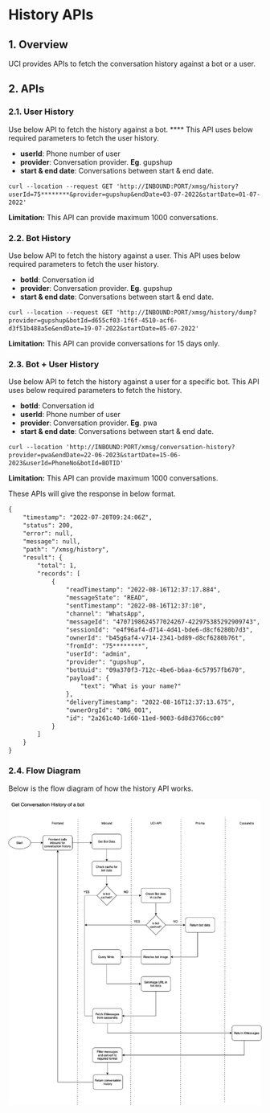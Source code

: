 # History APIs

## 1. Overview

UCI provides APIs to fetch the conversation history against a bot or a user.

## **2. APIs**

### **2.1. User History**

Use below API to fetch the history against a bot. **** This API uses below required parameters to fetch the user history.

* **userId**: Phone number of user
* **provider**: Conversation provider. **Eg**. gupshup
* **start & end date**: Conversations between start & end date.

```
curl --location --request GET 'http://INBOUND:PORT/xmsg/history?userId=75********&provider=gupshup&endDate=03-07-2022&startDate=01-07-2022'
```

**Limitation:** This API can provide maximum 1000 conversations.

### **2.2. Bot History**

Use below API to fetch the history against a user. This API uses below required parameters to fetch the user history.

* **botId**: Conversation id
* **provider**: Conversation provider. **Eg**. gupshup
* **start & end date**: Conversations between start & end date.

```
curl --location --request GET 'http://INBOUND:PORT/xmsg/history/dump?provider=gupshup&botId=d655cf03-1f6f-4510-acf6-d3f51b488a5e&endDate=19-07-2022&startDate=05-07-2022'
```

**Limitation:** This API can provide conversations for 15 days only.

### **2.3. Bot + User History**

Use below API to fetch the history against a user for a specific bot. This API uses below required parameters to fetch the history.

* **botId**: Conversation id
* **userId**: Phone number of user
* **provider**: Conversation provider. **Eg**. pwa
* **start & end date**: Conversations between start & end date.

```
curl --location 'http://INBOUND:PORT/xmsg/conversation-history?provider=pwa&endDate=22-06-2023&startDate=15-06-2023&userId=PhoneNo&botId=BOTID'
```

**Limitation:** This API can provide maximum 1000 conversations.

These APIs will give the response in below format.

```
{
    "timestamp": "2022-07-20T09:24:06Z",
    "status": 200,
    "error": null,
    "message": null,
    "path": "/xmsg/history",
    "result": {
        "total": 1,
        "records": [
            {
                "readTimestamp": "2022-08-16T12:37:17.884",
                "messageState": "READ",
                "sentTimestamp": "2022-08-16T12:37:10",
                "channel": "WhatsApp",
                "messageId": "4707198624577024267-422975385292909743",
                "sessionId": "e4f96af4-d714-4d41-bde6-d8cf6280b7d3",
                "ownerId": "b45g6af4-v714-2341-bd89-d8cf6280b76t",
                "fromId": "75********",
                "userId": "admin",
                "provider": "gupshup",
                "botUuid": "09a370f3-712c-4be6-b6aa-6c57957fb670",
                "payload": {
                    "text": "What is your name?"
                },
                "deliveryTimestamp": "2022-08-16T12:37:13.675",
                "ownerOrgId": "ORG_001",
                "id": "2a261c40-1d60-11ed-9003-6d8d3766cc00"
            }
        ]
    }
}
```

### **2.4. Flow Diagram**

Below is the flow diagram of how the history API works.

![Flow Diagram](../../../media/conversation_history.png)